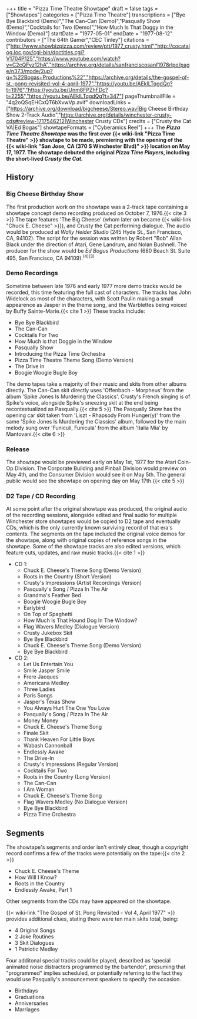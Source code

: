 +++
title = "Pizza Time Theatre Showtape"
draft = false
tags = ["Showtapes"]
categories = ["Pizza Time Theatre"]
transcriptions = ["Bye Bye Blackbird (Demo)","The Can-Can (Demo)","Pasqually Show (Demo)","Cocktails for Two (Demo)","How Much Is That Doggy in the Window (Demo)"]
startDate = "1977-05-01"
endDate = "1977-08-12"
contributors = ["The 64th Gamer","CEC Tinley"]
citations = ["http://www.showbizpizza.com/review/ptt/1977_crusty.html","http://cocatalog.loc.gov/cgi-bin/doctitles.cgi?V1704P125","https://www.youtube.com/watch?v=C2cQFyz12hA","https://archive.org/details/sanfranciscosanf1978rlpo/page/n373/mode/2up?q=%22Bogas+Productions%22","https://archive.org/details/the-gospel-of-st.-pong-revisited-vol-4-april-1977","https://youtu.be/AEklLTqgdQg?t=1976","https://youtu.be/Unm8FPZhFDc?t=2255","https://youtu.be/AEklLTqgdQg?t=347"]
pageThumbnailFile = "4q2oQSqEHCxQT6bXvwVp.avif"
downloadLinks = ["https://archive.org/download/bigcheese/Stereo.wav|Big Cheese Birthday Show 2-Track Audio","https://archive.org/details/winchester-crusty-cds#review-1717546212|Winchester Crusty CDs"]
credits = ["Crusty the Cat VA|Ed Bogas"]
showtapeFormats = ["Cyberamics Reel"]
+++
The ***Pizza Time Theatre Showtape* was the first ever {{< wiki-link "Pizza Time Theatre" >}} showtape to be made, premiering with the opening of the {{< wiki-link "San Jose, CA (370 S Winchester Blvd)" >}} location on May 17, 1977.
The showtape debuted the original *Pizza Time Players*, including the short-lived *Crusty the Cat.***

## History

### Big Cheese Birthday Show

The first production work on the showtape was a 2-track tape containing a showtape concept demo recording produced on October 7, 1976.{{< cite 3 >}}
The tape features 'The Big Cheese' (whom later on became {{< wiki-link "Chuck E. Cheese" >}}), and Crusty the Cat performing dialogue. The audio would be produced at *Wally Heider Studio* (245 Hyde St., San Francisco, CA, 94102). The script for the session was written by Robert "Bob" Allan Black under the direction of Atari, Gene Landrum, and Nolan Bushnell. The producer for the show would be *Ed Bogus Productions* (680 Beach St. Suite 495, San Francisco, CA 94109).<sup>(4)(3)</sup>

### Demo Recordings

Sometime between late 1976 and early 1977 more demo tracks would be recorded, this time featuring the full cast of characters. The tracks has John Widelock as most of the characters, with Scott Paulin making a small appearence as Jasper in the theme song, and the Warblettes being voiced by Buffy Sainte-Marie.{{< cite 1 >}}
These tracks include:

- Bye Bye Blackbird
- The Can-Can
- Cocktails For Two
- How Much is that Doggie in the Window
- Pasqually Show
- Introducing the Pizza Time Orchestra
- Pizza Time Theatre Theme Song (Demo Version)
- The Drive In
- Boogie Woogie Bugle Boy

The demo tapes take a majority of their music and skits from other albums directly. The Can-Can skit directly uses 'Offenbach - Morpheus' from the album 'Spike Jones Is Murdering the Classics'. Crusty's French singing is of Spike's voice, alongside Spike's sneezing skit at the end being recontextualized as Pasqually.{{< cite 5 >}}
The Pasqually Show has the opening car skit taken from 'Liszt - Rhapsody From Hunger(y)' from the same 'Spike Jones Is Murdering the Classics' album, followed by the main melody sung over 'Funiculi, Funicula' from the album 'Italia Mia' by Mantovani.{{< cite 6 >}}

### Release

The showtape would be previewed early on May 1st, 1977 for the Atari Coin-Op Division. The Corporate Building and Pinball Division would preview on May 4th, and the Consumer Division would see it on May 5th. The general public would see the showtape on opening day on May 17th.{{< cite 5 >}}

### D2 Tape / CD Recording

At some point after the original showtape was produced, the original audio of the recording sessions, alongside edited and final audio for multiple Winchester store showtapes would be copied to D2 tape and eventually CDs, which is the only currently known surviving record of that era's contents. The segments on the tape included the original voice demos for the showtape, along with original copies of reference songs in the showtape. Some of the showtape tracks are also edited versions, which feature cuts, updates, and raw music tracks.{{< cite 1 >}}

- CD 1:
  - Chuck E. Cheese's Theme Song (Demo Version)
  - Roots in the Country (Short Version)
  - Crusty's Impressions (Artist Recordings Version)
  - Pasqually's Song / Pizza In The Air
  - Grandma's Feather Bed
  - Boogie Woogie Bugle Boy
  - Earlybird
  - On Top of Spaghetti
  - How Much Is That Hound Dog In The Window?
  - Flag Wavers Medley (Dialogue Version)
  - Crusty Jukebox Skit
  - Bye Bye Blackbird
  - Chuck E. Cheese's Theme Song (Demo Version)
  - Bye Bye Blackbird
- CD 2:
  - Let Us Entertain You
  - Smile Jasper Smile
  - Frere Jacques
  - Americana Medley
  - Three Ladies
  - Paris Songs
  - Jasper's Texas Show
  - You Always Hurt The One You Love
  - Pasqually's Song / Pizza In The Air
  - Money Money
  - Chuck E. Cheese's Theme Song
  - Finale Skit
  - Thank Heaven For Little Boys
  - Wabash Cannonball
  - Endlessly Awake
  - The Drive-In
  - Crusty's Impressions (Regular Version)
  - Cocktails For Two
  - Roots in the Country (Long Version)
  - The Can-Can
  - I Am Woman
  - Chuck E. Cheese's Theme Song
  - Flag Wavers Medley (No Dialogue Version)
  - Bye Bye Blackbird
  - Pizza Time Orchestra

## Segments

The showtape's segments and order isn't entirely clear, though a copyright record confirms a few of the
tracks were potentially on the tape:{{< cite 2 >}}

- Chuck E. Cheese's Theme
- How Will I Know?
- Roots in the Country
- Endlessly Awake, Part 1

Other segments from the CDs may have appeared on the showtape.

{{< wiki-link "The Gospel of St. Pong Revisited - Vol 4, April 1977" >}} provides additional clues, stating there were ten main skits total, being:

- 4 Original Songs
- 2 Joke Routines
- 3 Skit Dialogues
- 1 Patriotic Medley

Four additonal special tracks could be played, described as 'special animated noise distracters programmed by the bartender', presuming that "programmed" implies scheduled, or potentially referring to the fact they would use Pasqually's announcement speakers to specify the occasion.

- Birthdays
- Graduations
- Anniversaries
- Marriages